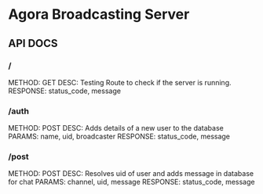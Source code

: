# Agora Broadcasting Server

## API DOCS

### /

METHOD: GET
DESC: Testing Route to check if the server is running.
RESPONSE: status\_code, message

### /auth

METHOD: POST
DESC: Adds details of a new user to the database
PARAMS: name, uid, broadcaster
RESPONSE: status\_code, message

### /post

METHOD: POST
DESC: Resolves uid of user and adds message in database for chat
PARAMS: channel, uid, message
RESPONSE: status\_code, message
